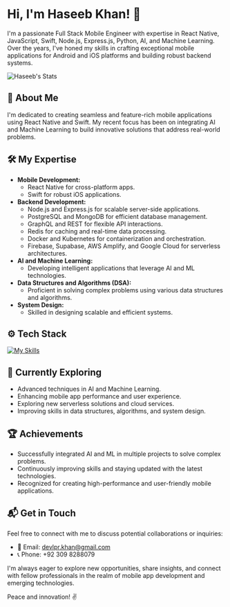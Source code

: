 # Hi, I'm Haseeb Khan! 👋

I'm a passionate Full Stack Mobile Engineer with expertise in React Native, JavaScript, Swift, Node.js, Express.js, Python, AI, and Machine Learning. Over the years, I've honed my skills in crafting exceptional mobile applications for Android and iOS platforms and building robust backend systems.

![Haseeb's Stats](https://github-readme-stats.vercel.app/api?username=devlprkhan&theme=dark&show_icons=true&hide_border=false&count_private=true)

## 🚀 About Me

I'm dedicated to creating seamless and feature-rich mobile applications using React Native and Swift. My recent focus has been on integrating AI and Machine Learning to build innovative solutions that address real-world problems.

## 🛠️ My Expertise

- **Mobile Development:** 
  - React Native for cross-platform apps.
  - Swift for robust iOS applications.
- **Backend Development:** 
  - Node.js and Express.js for scalable server-side applications.
  - PostgreSQL and MongoDB for efficient database management.
  - GraphQL and REST for flexible API interactions.
  - Redis for caching and real-time data processing.
  - Docker and Kubernetes for containerization and orchestration.
  - Firebase, Supabase, AWS Amplify, and Google Cloud for serverless architectures.
- **AI and Machine Learning:** 
  - Developing intelligent applications that leverage AI and ML technologies.
- **Data Structures and Algorithms (DSA):**
  - Proficient in solving complex problems using various data structures and algorithms.
- **System Design:**
  - Skilled in designing scalable and efficient systems.

## ⚙️ Tech Stack

[![My Skills](https://skillicons.dev/icons?i=react,js,nodejs,swift,python,graphql,mongodb,postgresql,cassandra,mysql,sqlite,redis,kafka,nginx,docker,kubernetes,firebase,aws,gcp,figma,tensorflow,pytorch,scikitlearn)](https://skillicons.dev)

## 🌱 Currently Exploring

- Advanced techniques in AI and Machine Learning.
- Enhancing mobile app performance and user experience.
- Exploring new serverless solutions and cloud services.
- Improving skills in data structures, algorithms, and system design.

## 🏆 Achievements

- Successfully integrated AI and ML in multiple projects to solve complex problems.
- Continuously improving skills and staying updated with the latest technologies.
- Recognized for creating high-performance and user-friendly mobile applications.

## 📬 Get in Touch

Feel free to connect with me to discuss potential collaborations or inquiries:
- 📧 Email: [devlpr.khan@gmail.com](mailto:devlpr.khan@gmail.com)
- 📞 Phone: +92 309 8288079

I'm always eager to explore new opportunities, share insights, and connect with fellow professionals in the realm of mobile app development and emerging technologies.

Peace and innovation! ✌️
